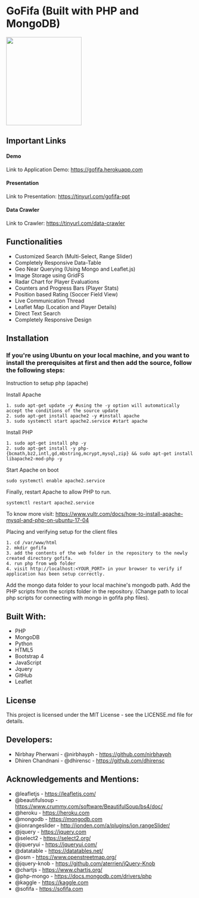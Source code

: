 # GoFifa (Built with PHP and MongoDB)

<a href="https://gofifa.herokuapp.com"><img src="https://i.ibb.co/CM8V5cM/logo.png" width="202" height="237"></a>

## Important Links 

#### Demo 
Link to Application Demo: https://gofifa.herokuapp.com

#### Presentation
Link to Presentation: https://tinyurl.com/gofifa-ppt

#### Data Crawler
Link to Crawler: https://tinyurl.com/data-crawler

## Functionalities 
- Customized Search (Multi-Select, Range Slider)
- Completely Responsive Data-Table
- Geo Near Querying (Using Mongo and Leaflet.js)
- Image Storage using GridFS
- Radar Chart for Player Evaluations
- Counters and Progress Bars (Player Stats)
- Position based Rating (Soccer Field View)
- Live Communication Thread 
- Leaflet Map (Location and Player Details)
- Direct Text Search 
- Completely Responsive Design

## Installation

### If you're using Ubuntu on your local machine, and you want to install the prerequisites at first and then add the source, follow the following steps:

Instruction to setup php (apache)

Install Apache
```
1. sudo apt-get update -y #using the -y option will automatically accept the conditions of the source update
2. sudo apt-get install apache2 -y #install apache
3. sudo systemctl start apache2.service #start apache
```

Install PHP
```
1. sudo apt-get install php -y
2. sudo apt-get install -y php-{bcmath,bz2,intl,gd,mbstring,mcrypt,mysql,zip} && sudo apt-get install libapache2-mod-php -y
```

Start Apache on boot
```
sudo systemctl enable apache2.service
```

Finally, restart Apache to allow PHP to run.
```
systemctl restart apache2.service
```

To know more visit: https://www.vultr.com/docs/how-to-install-apache-mysql-and-php-on-ubuntu-17-04

Placing and verifying setup for the client files
```
1. cd /var/www/html
2. mkdir gofifa
3. add the contents of the web folder in the repository to the newly created directory gofifa.
4. run php from web folder
4. visit http://localhost:<YOUR_PORT> in your browser to verify if application has been setup correctly.
```
Add the mongo data folder to your local machine's mongodb path.
Add the PHP scripts from the scripts folder in the repository. (Change path to local php scripts for connecting with mongo in gofifa php files).  

## Built With:
- PHP
- MongoDB
- Python
- HTML5
- Bootstrap 4
- JavaScript
- Jquery
- GitHub
- Leaflet
    
## License
This project is licensed under the MIT License - see the LICENSE.md file for details. 

## Developers:
- Nirbhay Pherwani - @nirbhayph - https://github.com/nirbhayph 
- Dhiren Chandnani - @dhirensc - https://github.com/dhirensc 

## Acknowledgements and Mentions:
- @leafletjs - https://leafletjs.com/
- @beautifulsoup - https://www.crummy.com/software/BeautifulSoup/bs4/doc/
- @heroku - https://heroku.com
- @mongodb - https://mongodb.com
- @ionrangeslider - http://ionden.com/a/plugins/ion.rangeSlider/
- @jquery - https://jquery.com
- @select2 - https://select2.org/
- @jqueryui - https://jqueryui.com/
- @datatable - https://datatables.net/
- @osm - https://www.openstreetmap.org/
- @jquery-knob - https://github.com/aterrien/jQuery-Knob
- @chartjs - https://www.chartjs.org/
- @php-mongo - https://docs.mongodb.com/drivers/php
- @kaggle - https://kaggle.com
- @sofifa - https://sofifa.com

